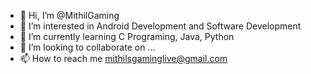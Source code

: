 - 👋 Hi, I’m @MithilGaming
- 👀 I’m interested in Android Development and Software Development
- 🌱 I’m currently learning C Programing, Java, Python
- 💞️ I’m looking to collaborate on ...
- 📫 How to reach me mithilsgaminglive@gmail.com

<!---
MithilGaming/MithilGaming is a ✨ special ✨ repository because its `README.md` (this file) appears on your GitHub profile.
You can click the Preview link to take a look at your changes.
--->
